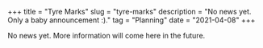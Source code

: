 +++
title = "Tyre Marks"
slug = "tyre-marks"
description = "No news yet. Only a baby announcement :)."
tag = "Planning"
date = "2021-04-08"
+++

No news yet. More information will come here in the future.

